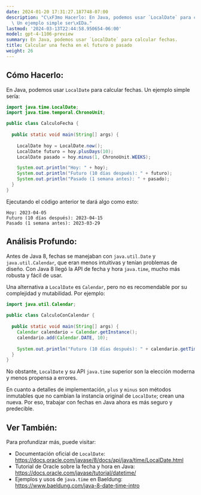```yaml
---
date: 2024-01-20 17:31:27.187748-07:00
description: "C\xF3mo Hacerlo: En Java, podemos usar `LocalDate` para calcular fechas.\
  \ Un ejemplo simple ser\xEDa."
lastmod: '2024-03-13T22:44:58.950654-06:00'
model: gpt-4-1106-preview
summary: En Java, podemos usar `LocalDate` para calcular fechas.
title: Calcular una fecha en el futuro o pasado
weight: 26
---
```


## Cómo Hacerlo:
En Java, podemos usar `LocalDate` para calcular fechas. Un ejemplo simple sería:

```java
import java.time.LocalDate;
import java.time.temporal.ChronoUnit;

public class CalculoFecha {
  
  public static void main(String[] args) {
    
    LocalDate hoy = LocalDate.now();
    LocalDate futuro = hoy.plusDays(10);
    LocalDate pasado = hoy.minus(1, ChronoUnit.WEEKS);

    System.out.println("Hoy: " + hoy);
    System.out.println("Futuro (10 días después): " + futuro);
    System.out.println("Pasado (1 semana antes): " + pasado);
  }
}
```

Ejecutando el código anterior te dará algo como esto:

```
Hoy: 2023-04-05
Futuro (10 días después): 2023-04-15
Pasado (1 semana antes): 2023-03-29
```

## Análisis Profundo:
Antes de Java 8, fechas se manejaban con `java.util.Date` y `java.util.Calendar`, que eran menos intuitivas y tenían problemas de diseño. Con Java 8 llegó la API de fecha y hora `java.time`, mucho más robusta y fácil de usar.

Una alternativa a `LocalDate` es `Calendar`, pero no es recomendable por su complejidad y mutabilidad. Por ejemplo:

```java
import java.util.Calendar;
 
public class CalculoConCalendar {
  
  public static void main(String[] args) {
    Calendar calendario = Calendar.getInstance();
    calendario.add(Calendar.DATE, 10);
    
    System.out.println("Futuro (10 días después): " + calendario.getTime());
  }
}
```

No obstante, `LocalDate` y su API `java.time` superior son la elección moderna y menos propensa a errores.

En cuanto a detalles de implementación, `plus` y `minus` son métodos inmutables que no cambian la instancia original de `LocalDate`; crean una nueva. Por eso, trabajar con fechas en Java ahora es más seguro y predecible.

## Ver También:
Para profundizar más, puede visitar:

- Documentación oficial de `LocalDate`: https://docs.oracle.com/javase/8/docs/api/java/time/LocalDate.html
- Tutorial de Oracle sobre la fecha y hora en Java: https://docs.oracle.com/javase/tutorial/datetime/
- Ejemplos y usos de `java.time` en Baeldung: https://www.baeldung.com/java-8-date-time-intro
